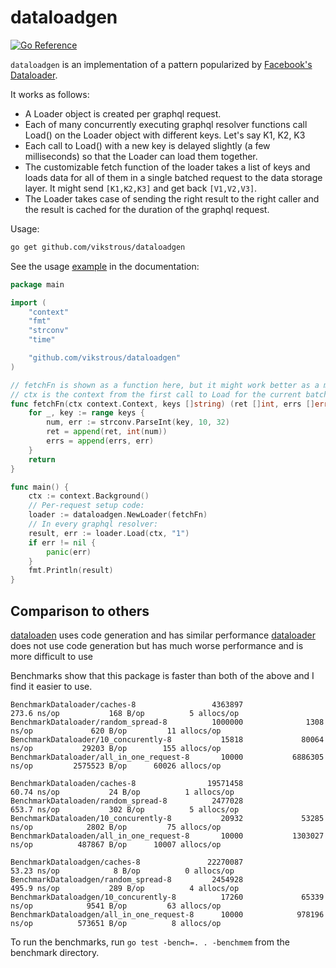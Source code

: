 # dataloadgen

[![Go Reference](https://pkg.go.dev/badge/github.com/vikstrous/dataloadgen.svg)](https://pkg.go.dev/github.com/vikstrous/dataloadgen)

`dataloadgen` is an implementation of a pattern popularized by [Facebook's Dataloader](https://github.com/graphql/dataloader).

It works as follows:
* A Loader object is created per graphql request.
* Each of many concurrently executing graphql resolver functions call Load() on the Loader object with different keys. Let's say K1, K2, K3
* Each call to Load() with a new key is delayed slightly (a few milliseconds) so that the Loader can load them together.
* The customizable fetch function of the loader takes a list of keys and loads data for all of them in a single batched request to the data storage layer. It might send `[K1,K2,K3]` and get back `[V1,V2,V3]`.
* The Loader takes case of sending the right result to the right caller and the result is cached for the duration of the graphql request.

Usage:

```sh
go get github.com/vikstrous/dataloadgen
```

See the usage [example](https://pkg.go.dev/github.com/vikstrous/dataloadgen#example-Loader) in the documentation:
```go
package main

import (
	"context"
	"fmt"
	"strconv"
	"time"

	"github.com/vikstrous/dataloadgen"
)

// fetchFn is shown as a function here, but it might work better as a method
// ctx is the context from the first call to Load for the current batch
func fetchFn(ctx context.Context, keys []string) (ret []int, errs []error) {
    for _, key := range keys {
        num, err := strconv.ParseInt(key, 10, 32)
        ret = append(ret, int(num))
        errs = append(errs, err)
    }
    return
}

func main() {
    ctx := context.Background()
    // Per-request setup code:
    loader := dataloadgen.NewLoader(fetchFn)
    // In every graphql resolver:
    result, err := loader.Load(ctx, "1")
    if err != nil {
        panic(err)
    }
    fmt.Println(result)
}
```

## Comparison to others

[dataloaden](https://github.com/vektah/dataloaden) uses code generation and has similar performance
[dataloader](https://github.com/graph-gophers/dataloader) does not use code generation but has much worse performance and is more difficult to use

Benchmarks show that this package is faster than both of the above and I find it easier to use.

```
BenchmarkDataloader/caches-8                 4363897               273.6 ns/op           168 B/op          5 allocs/op
BenchmarkDataloader/random_spread-8          1000000              1308 ns/op             620 B/op         11 allocs/op
BenchmarkDataloader/10_concurently-8           15818             80064 ns/op           29203 B/op        155 allocs/op
BenchmarkDataloader/all_in_one_request-8       10000           6886305 ns/op         2575523 B/op      60026 allocs/op

BenchmarkDataloaden/caches-8                19571458                60.74 ns/op           24 B/op          1 allocs/op
BenchmarkDataloaden/random_spread-8          2477028               653.7 ns/op           302 B/op          5 allocs/op
BenchmarkDataloaden/10_concurently-8           20932             53285 ns/op            2802 B/op         75 allocs/op
BenchmarkDataloaden/all_in_one_request-8       10000           1303027 ns/op          487867 B/op      10007 allocs/op

BenchmarkDataloadgen/caches-8               22270087                53.23 ns/op            8 B/op          0 allocs/op
BenchmarkDataloadgen/random_spread-8         2454928               495.9 ns/op           289 B/op          4 allocs/op
BenchmarkDataloadgen/10_concurently-8          17260             65339 ns/op            9541 B/op         63 allocs/op
BenchmarkDataloadgen/all_in_one_request-8      10000            978196 ns/op          573651 B/op          8 allocs/op
```

To run the benchmarks, run `go test -bench=. . -benchmem` from the benchmark directory.

